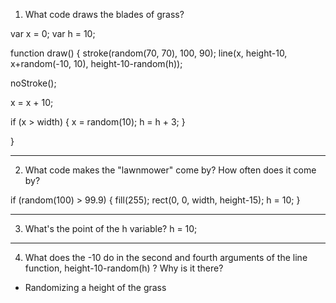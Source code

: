 1.	What code draws the blades of grass?

var x = 0;
var h = 10;

function draw() {
stroke(random(70, 70), 100, 90);
line(x, height-10, x+random(-10, 10), height-10-random(h));

 noStroke();

 x = x + 10;

  
  if (x > width) {
    x = random(10);
    h = h + 3;
  }

}

-------------------------------
2.	What code makes the "lawnmower" come by? How often does it come by?

if (random(100) > 99.9) {
    fill(255);
    rect(0, 0, width, height-15);
    h = 10;
  }

-------------------------------
3.	What's the point of the h variable?
h = 10;

-------------------------------
4.	What does the -10 do in the second and fourth arguments of the line function, height-10-random(h) ? Why is it there?
-	Randomizing a height of the grass
